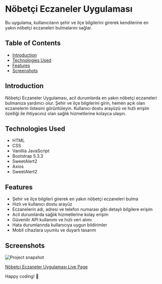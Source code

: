 # Nöbetçi Eczaneler Uygulaması

Bu uygulama, kullanıcıların şehir ve ilçe bilgilerini girerek kendilerine en yakın nöbetçi eczaneleri bulmalarını sağlar.

## Table of Contents

- [Introduction](#introduction)
- [Technologies Used](#technologies-used)
- [Features](#features)
- [Screenshots](#Screenshots)

## Introduction

Nöbetçi Eczaneler Uygulaması, acil durumlarda en yakın nöbetçi eczaneleri bulmanıza yardımcı olur. Şehir ve ilçe bilgilerini girin, hemen açık olan eczanelerin listesini görüntüleyin. Kullanıcı dostu arayüzü ve hızlı erişim özelliği ile ihtiyacınız olan sağlık hizmetlerine kolayca ulaşın.

## Technologies Used

- HTML
- CSS
- Vanillia JavaScript
- Bootstrap 5.3.3
-  SweetAlert2
- Axios
- SweetAlert2


## Features

- Şehir ve ilçe bilgileri girerek en yakın nöbetçi eczaneleri bulma
- Hızlı ve kullanıcı dostu arayüz
- Eczanelerin adı, adresi ve telefon numarası gibi detaylı bilgilere erişim
- Acil durumlarda sağlık hizmetlerine kolay erişim
- Güvenilir API kullanımı ve hızlı veri alımı
- Hata durumlarında kullanıcıya uygun bildirimler
- Mobil cihazlara uyumlu ve duyarlı tasarım


## Screenshots
![Project snapshot](./video.gif) 

[Nöbetçi Eczaneler Uygulaması Live Page](https://sedadiriker.github.io/Clarusway-BootCamp-/JAVASCR%C4%B0PT/NODEJS/nobetc%C4%B1-eczane-app/dist/)

Happy coding! :rocket: